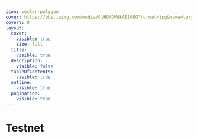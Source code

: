 ```yaml
---
icon: vector-polygon
cover: https://pbs.twimg.com/media/GlHO4DWWkAE1GGG?format=jpg&name=large
coverY: 0
layout:
  cover:
    visible: true
    size: full
  title:
    visible: true
  description:
    visible: false
  tableOfContents:
    visible: true
  outline:
    visible: true
  pagination:
    visible: true
---
```


# Testnet

